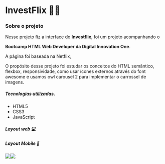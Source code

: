 # InvestFlix 👨‍💻

### Sobre o projeto

Nesse projeto fiz a interface do **Investflix**, foi um projeto acompanhando o 

**Bootcamp HTML Web Developer da Digital Innovation One**.

A página foi baseada na Netflix, 

O propósito desse projeto foi estudar os conceitos do HTML semântico, flexbox, responsividade, como usar ícones externos através do font awesome e usamos owl carousel 2 para implementar o carrossel de imagens.

##### Tecnologias utilizadas.

- HTML5
- CSS3
- JavaScript

##### Layout web 💻





##### Layout Mobile 📱













[<img src="https://img.shields.io/badge/linkedin-%230077B5.svg?&style=for-the-badge&logo=linkedin&logoColor=white" />](https://www.linkedin.com/in/diegosreboucas/)[<img src = "https://img.shields.io/badge/instagram-%23E4405F.svg?&style=for-the-badge&logo=instagram&logoColor=white">](https://www.instagram.com/diegosreboucas/)
